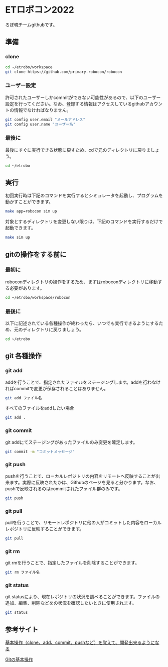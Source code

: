 # ETロボコン2022
ろぼ魂チームgithubです。

## 準備

### clone
```bash
cd ~/etrobo/workspace
git clone https://github.com/primary-robocon/robocon
```

### ユーザー設定
許可されたユーザーしかcommitができない可能性があるので、以下のユーザー設定を行ってください。なお、登録する情報はアクセスしているgithubアカウントの情報でなければなりません。
```bash
git config user.email "メールアドレス"
git config user.name "ユーザー名"
```

### 最後に
最後にすぐに実行できる状態に戻すため、cdで元のディレクトリに戻りましょう。
```bash
cd ~/etrobo
```

## 実行
初回実行時は下記のコマンドを実行するとシミュレータを起動し、プログラムを動かすことができます。
```bash
make app=robocon sim up
```
対象とするディレクトリを変更しない限りは、下記のコマンドを実行するだけで起動できます。
```bash
make sim up
```

## gitの操作をする前に

### 最初に
roboconディレクトリの操作をするため、まずはroboconディレクトリに移動する必要があります。
```bash
cd ~/etrobo/workspace/robocon
```

### 最後に
以下に記述されている各種操作が終わったら、いつでも実行できるようにするため、元のディレクトリに戻りましょう。
```bash
cd ~/etrobo
```

## git 各種操作

### git add
addを行うことで、指定されたファイルをステージングします。addを行わなければcommitで変更が保存されることはありません。
```bash
git add ファイル名
```
すべてのファイルをaddしたい場合
```bash
git add .
```

### git commit
git addにてステージングがあったファイルのみ変更を確定します。
```bash
git commit -m "コミットメッセージ"
```

### git push
pushを行うことで、ローカルレポジトリの内容をリモートへ反映することが出来ます。実際に反映されたかは、Githubのページを見ると分かります。なお、pushで反映されるのはcommitされたファイル群のみです。
```bash
git push
```

### git pull
pullを行うことで、リモートレポジトリに他の人がコミットした内容をローカルレポジトリに反映することができます。
```bash
git pull
```

### git rm
git rmを行うことで、指定したファイルを削除することができます。
```bash
git rm ファイル名
```

### git status
git statusにより、現在レポジトリの状況を調べることができます。ファイルの追加、編集、削除などをの状況を確認したいときに使用されます。
```bash
git status
```

## 参考サイト
[基本操作（clone、add、commit、pushなど）を覚えて、開発出来るようになる](https://www.yoheim.net/blog.php?q=20140104)

[Gitの基本操作](https://qiita.com/tetsu-upstr/items/ba844bcc353f1a2e8596)
<!--
編集者
杉本
-->
